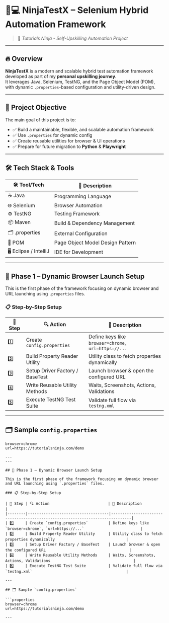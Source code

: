 # 🧠💻 NinjaTestX – Selenium Hybrid Automation Framework

> 🚀 *Tutorials Ninja - Self-Upskilling Automation Project*

---

## 🔥 Overview

**NinjaTestX** is a modern and scalable hybrid test automation framework developed as part of my **personal upskilling journey**.  
It leverages Java, Selenium, TestNG, and the Page Object Model (POM), with dynamic `.properties`-based configuration and utility-driven design.

---

## 🎯 Project Objective

The main goal of this project is to:
- ✅ Build a maintainable, flexible, and scalable automation framework
- ✅ Use `.properties` for dynamic config
- ✅ Create reusable utilities for browser & UI operations
- ✅ Prepare for future migration to **Python** & **Playwright**

---

## 🛠️ Tech Stack & Tools

| 🛠️ Tool/Tech       | 📌 Description                           |
|--------------------|-------------------------------------------|
| ☕ Java             | Programming Language                      |
| 🌐 Selenium         | Browser Automation                        |
| ⚙️ TestNG           | Testing Framework                         |
| 📦 Maven            | Build & Dependency Management             |
| 🗂️ .properties      | External Configuration                    |
| 🧪 POM              | Page Object Model Design Pattern          |
| 🖥️ Eclipse / IntelliJ | IDE for Development                     |

---

## 🧪 Phase 1 – Dynamic Browser Launch Setup

This is the first phase of the framework focusing on dynamic browser and URL launching using `.properties` files.

### 📋 Step-by-Step Setup

| 🔢 Step | 🔍 Action                          | 📄 Description                                                                 |
|--------|------------------------------------|-------------------------------------------------------------------------------|
| 1️⃣     | Create `config.properties`         | Define keys like `browser=chrome`, `url=https://...`                         |
| 2️⃣     | Build Property Reader Utility      | Utility class to fetch properties dynamically                                |
| 3️⃣     | Setup Driver Factory / BaseTest    | Launch browser & open the configured URL                                     |
| 4️⃣     | Write Reusable Utility Methods     | Waits, Screenshots, Actions, Validations                                     |
| 5️⃣     | Execute TestNG Test Suite          | Validate full flow via `testng.xml`                                          |

---

## 🗂️ Sample `config.properties`

```properties
browser=chrome
url=https://tutorialsninja.com/demo

---
---

## 🧪 Phase 1 – Dynamic Browser Launch Setup

This is the first phase of the framework focusing on dynamic browser and URL launching using `.properties` files.

### 📋 Step-by-Step Setup

| 🔢 Step | 🔍 Action                          | 📄 Description                                                                 |
|--------|------------------------------------|-------------------------------------------------------------------------------|
| 1️⃣     | Create `config.properties`         | Define keys like `browser=chrome`, `url=https://...`                         |
| 2️⃣     | Build Property Reader Utility      | Utility class to fetch properties dynamically                                |
| 3️⃣     | Setup Driver Factory / BaseTest    | Launch browser & open the configured URL                                     |
| 4️⃣     | Write Reusable Utility Methods     | Waits, Screenshots, Actions, Validations                                     |
| 5️⃣     | Execute TestNG Test Suite          | Validate full flow via `testng.xml`                                          |

---

## 🗂️ Sample `config.properties`

```properties
browser=chrome
url=https://tutorialsninja.com/demo

---

